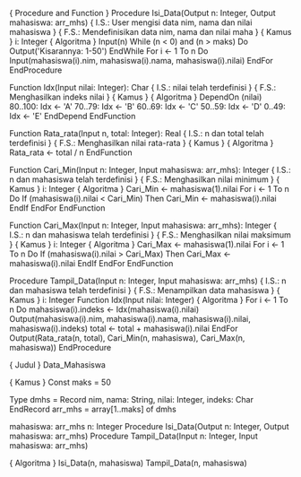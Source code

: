 { Procedure and Function }
  Procedure Isi_Data(Output n: Integer, Output mahasiswa: arr_mhs)
  { I.S.: User mengisi data nim, nama dan nilai mahasiswa }
  { F.S.: Mendefinisikan data nim, nama dan nilai maha }
  { Kamus }
    i: Integer
  { Algoritma }
    Input(n)
    While (n < 0) and (n > maks) Do
      Output('Kisarannya: 1-50')
    EndWhile
    For i <- 1 To n Do
      Input(mahasiswa(i).nim, mahasiswa(i).nama, mahasiswa(i).nilai)
    EndFor
  EndProcedure

  Function Idx(Input nilai: Integer): Char
  { I.S.: nilai telah terdefinisi }
  { F.S.: Menghasilkan indeks nilai }
  { Kamus }
  { Algoritma }
    DependOn (nilai)
      80..100: Idx <- 'A'
      70..79: Idx <- 'B'
      60..69: Idx <- 'C'
      50..59: Idx <- 'D'
      0..49: Idx <- 'E'
    EndDepend
  EndFunction

  Function Rata_rata(Input n, total: Integer): Real
  { I.S.: n dan total telah terdefinisi }
  { F.S.: Menghasilkan nilai rata-rata }
  { Kamus }
  { Algoritma }
    Rata_rata <- total / n
  EndFunction

  Function Cari_Min(Input n: Integer, Input mahasiswa: arr_mhs): Integer
  { I.S.: n dan mahasiswa telah terdefinisi }
  { F.S.: Menghasilkan nilai minimum }
  { Kamus }
    i: Integer
  { Algoritma }
    Cari_Min <- mahasiswa(1).nilai
    For i <- 1 To n Do
      If (mahasiswa(i).nilai < Cari_Min) Then
        Cari_Min <- mahasiswa(i).nilai
      EndIf
    EndFor
  EndFunction

  Function Cari_Max(Input n: Integer, Input mahasiswa: arr_mhs): Integer
  { I.S.: n dan mahasiswa telah terdefinisi }
  { F.S.: Menghasilkan nilai maksimum }
  { Kamus }
    i: Integer
  { Algoritma }
    Cari_Max <- mahasiswa(1).nilai
    For i <- 1 To n Do
      If (mahasiswa(i).nilai > Cari_Max) Then
        Cari_Max <- mahasiswa(i).nilai
      EndIf
    EndFor
  EndFunction

  Procedure Tampil_Data(Input n: Integer, Input mahasiswa: arr_mhs)
  { I.S.: n dan mahasiswa telah terdefinisi }
  { F.S.: Menampilkan data mahasiswa }
  { Kamus }
    i: Integer
    Function Idx(Input nilai: Integer)
  { Algoritma }
    For i <- 1 To n Do
      mahasiswa(i).indeks <- Idx(mahasiswa(i).nilai)
      Output(mahasiswa(i).nim, mahasiswa(i).nama, mahasiswa(i).nilai, mahasiswa(i).indeks)
      total <- total + mahasiswa(i).nilai
    EndFor
    Output(Rata_rata(n, total), Cari_Min(n, mahasiswa), Cari_Max(n, mahasiswa))
  EndProcedure

{ Judul }
Data_Mahasiswa

{ Kamus }
  Const
    maks = 50

  Type
    dmhs = Record
      nim, nama: String,
      nilai: Integer,
      indeks: Char
    EndRecord
    arr_mhs = array[1..maks] of dmhs

  mahasiswa: arr_mhs
  n: Integer
  Procedure Isi_Data(Output n: Integer, Output mahasiswa: arr_mhs)
  Procedure Tampil_Data(Input n: Integer, Input mahasiswa: arr_mhs)

{ Algoritma }
  Isi_Data(n, mahasiswa)
  Tampil_Data(n, mahasiswa)